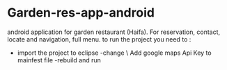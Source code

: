 # Garden-res-app-android
android application for garden restaurant (Haifa).
For 
reservation, contact, locate and navigation, full menu.
to run the project you need to :
- import the project to eclipse 
-change \ Add google maps Api Key to mainfest file 
-rebuild and run 




